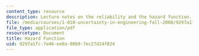 ```yaml
---
content_type: resource
description: Lecture notes on the reliability and the hazard function.
file: /media/courses/1-010-uncertainty-in-engineering-fall-2008/9297a1fc7e46ee0a90b97ec27d24f824_app_08.pdf
file_type: application/pdf
resourcetype: Document
title: Hazard Function
uid: 9297a1fc-7e46-ee0a-90b9-7ec27d24f824
---
```

